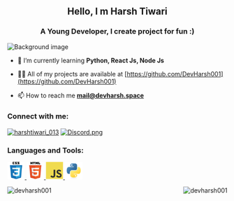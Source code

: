 <h2 align="center"> Hello, I m Harsh Tiwari</h2>
<h3 align="center">A Young Developer, I create project for fun :)</h3>
<div class="div1">
<img align="top" alt="Background image" src="https://media.discordapp.net/attachments/856559608851333161/1220308116298666046/cad_gif_squiggle_blue.gif?ex=678d733f&is=678c21bf&hm=b26c26adbc33486eddbc1ff4627df328d2ae066eaae52cc14d15c136269c20a6&=" height="25px" width="100%">

- 🌱 I’m currently learning **Python, React Js, Node Js**

- 👨‍💻 All of my projects are available at [https://github.com/DevHarsh001](https://github.com/DevHarsh001)

- 📫 How to reach me **mail@devharsh.space**


<h3 align="left">Connect with me:</h3>
<p align="left">
<a href="https://instagram.com/harshtiwari_013" target="blank"><img align="center" src="https://raw.githubusercontent.com/rahuldkjain/github-profile-readme-generator/master/src/images/icons/Social/instagram.svg" alt="harshtiwari_013" height="30" width="40" /></a>
<a href="https://discord.gg/https://dsc.gg/mineecube" target="blank"><img align="center" src="https://raw.githubusercontent.com/rahuldkjain/github-profile-readme-generator/master/src/images/icons/Social/discord.svg" alt="Discord.png" height="30" width="40" /></a>
</p>

<h3 align="left">Languages and Tools:</h3>
<p align="left"> <a href="https://www.w3schools.com/css/" target="_blank" rel="noreferrer"> <img src="https://raw.githubusercontent.com/devicons/devicon/master/icons/css3/css3-original-wordmark.svg" alt="css3" width="40" height="40"/> </a> <a href="https://www.w3.org/html/" target="_blank" rel="noreferrer"> <img src="https://raw.githubusercontent.com/devicons/devicon/master/icons/html5/html5-original-wordmark.svg" alt="html5" width="40" height="40"/> </a> <a href="https://developer.mozilla.org/en-US/docs/Web/JavaScript" target="_blank" rel="noreferrer"> <img src="https://raw.githubusercontent.com/devicons/devicon/master/icons/javascript/javascript-original.svg" alt="javascript" width="40" height="40"/> </a> <a href="https://www.python.org" target="_blank" rel="noreferrer"> <img src="https://raw.githubusercontent.com/devicons/devicon/master/icons/python/python-original.svg" alt="python" width="40" height="40"/> </a> </p>
</div>
<p><img class="C1" align="left" src="https://github-readme-stats.vercel.app/api/top-langs?username=devharsh001&show_icons=true&locale=en&layout=compact" alt="devharsh001"></p>

<p>&nbsp;<img class="C1" align="right" src="https://github-readme-stats.vercel.app/api?username=devharsh001&show_icons=true&locale=en" alt="devharsh001" height="140px" width="auto"></p>

